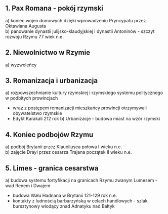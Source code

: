 ## 1. Pax Romana - pokój rzymski
a) koniec wojen domowych dzięki wprowadzeniu Pryncypatu przez Oktawiana Augusta  
b) panowanie dynastii julijsko-klaudyjskiej i dynastii Antoninów - szczyt rozwoju Rzymu 77 wiek n.e.
## 2. Niewolnictwo w Rzymie
a) wyzwoleńcy
## 3. Romanizacja i urbanizacja
a) rozpowszechnianie kultury rzymskiej i rzymskiego systemu politycznego w podbitych prowincjach
- wraz z postępem romanizacji mieszkańcy prowincji otrzymywali obywatelstwo rzymskie
- Edykt Karakali 212 rok
b) Urbanizacje - budowa miast na wzór rzymski
## 4. Koniec podbojów Rzymu
a) podbój Brytanii przez Klauoliusea połowa I wieku n.e.  
b) zajęcie Drayi przez cesarza Trajana początek II wieku n.e.
## 5. Limes - granica cesarstwa
a) budowa systemu fortyfikacji na granicach Rzymu zwanym Lumesem - wad Renem i Dwajem
- budowa Wału Hadnana w Brytanii 121-129 rok n.e.
- kontakty z ludnością barbarzyńską w celach handlowych - szlak bursztynowy wiodący znad Adnatyku nad Bałtyk
